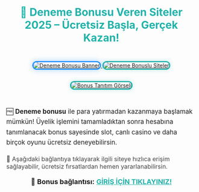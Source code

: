 <h1 style="color:#20B2AA; font-size:28px; text-align:center;">🎁 Deneme Bonusu Veren Siteler 2025 – Ücretsiz Başla, Gerçek Kazan!</h1>

<div style="text-align:center; margin:30px 0;">
  <a href="https://shortlinkapp.com/eqmYL" title="Deneme Bonusu">
    <img src="https://i.ibb.co/5K7Ks6w/zzzz3.gif" 
         alt="Deneme Bonusu Banner" 
         style="max-width:90%; border:3px solid #1E90FF; border-radius:15px; box-shadow:0 0 15px rgba(30, 144, 255, 0.4); margin:15px 0;">
  </a>

  <a href="https://shortlinkapp.com/eqmYL" title="Bonus Görseli">
    <img src="https://i.ibb.co/ccZ2y4Xg/sfafsa.png" 
         alt="Deneme Bonuslu Siteler" 
         style="max-width:90%; border:3px solid #20B2AA; border-radius:15px; box-shadow:0 0 12px rgba(32,178,170,0.3); margin:15px 0;">
  </a>

  <a href="https://shortlinkapp.com/eqmYL" title="Bonus Tanıtım">
    <img src="https://i.ibb.co/4wc529Ff/Screenshot-2025-05-20-162016.png" 
         alt="Bonus Tanıtım Görseli" 
         style="max-width:90%; border:3px solid #20B2AA; border-radius:15px; box-shadow:0 0 12px rgba(32,178,170,0.3); margin:15px 0;">
  </a>
</div>

<div style="font-size:17px; line-height:1.6; color:#222; max-width:800px; margin: 0 auto;">
  🆓 <strong>Deneme bonusu</strong> ile para yatırmadan kazanmaya başlamak mümkün! Üyelik işlemini tamamladıktan sonra hesabına tanımlanacak bonus sayesinde slot, canlı casino ve daha birçok oyunu ücretsiz deneyebilirsin.
</div>

<div style="font-size:16px; color:#444; max-width:800px; margin: 20px auto;">
  🤑 Aşağıdaki bağlantıya tıklayarak ilgili siteye hızlıca erişim sağlayabilir, ücretsiz fırsatlardan hemen yararlanabilirsin.
</div>

<p style="text-align:center; font-size:18px; margin-top:20px;">
  🔗 <strong>Bonus bağlantısı:</strong> 
  <a href="https://shortlinkapp.com/eqmYL" style="color:#20B2AA; font-weight:bold;">GİRİŞ İÇİN TIKLAYINIZ!</a>
</p>

<meta name="description" content="Yatırımsız deneme bonusu veren siteleri keşfet. Güncel giriş adresiyle ücretsiz bahis fırsatını hemen yakala!">
